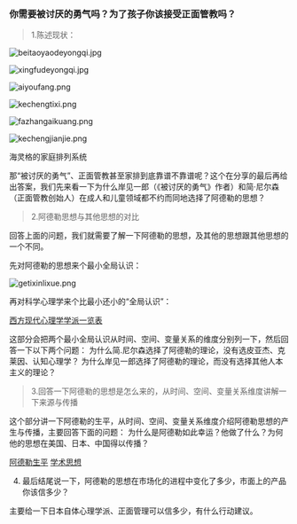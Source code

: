 ### 你需要被讨厌的勇气吗？为了孩子你该接受正面管教吗？

> 1.陈述现状：

![beitaoyaodeyongqi.jpg](https://upload-images.jianshu.io/upload_images/2298266-933438d35f5e8d86.jpg?imageMogr2/auto-orient/strip%7CimageView2/2/w/1240)

![xingfudeyongqi.jpg](https://upload-images.jianshu.io/upload_images/2298266-74597aa2e189765b.jpg?imageMogr2/auto-orient/strip%7CimageView2/2/w/1240)

![aiyoufang.png](https://upload-images.jianshu.io/upload_images/2298266-1867027f2fae755e.png?imageMogr2/auto-orient/strip%7CimageView2/2/w/1240)

![kechengtixi.png](https://upload-images.jianshu.io/upload_images/2298266-9f0656a189121d09.png?imageMogr2/auto-orient/strip%7CimageView2/2/w/1240)

![fazhangaikuang.png](https://upload-images.jianshu.io/upload_images/2298266-63ab124dffc2276d.png?imageMogr2/auto-orient/strip%7CimageView2/2/w/1240)

![kechengjianjie.png](https://upload-images.jianshu.io/upload_images/2298266-3ebc78616f949a5c.png?imageMogr2/auto-orient/strip%7CimageView2/2/w/1240)

海灵格的家庭排列系统

那“被讨厌的勇气”、正面管教甚至家排到底靠谱不靠谱呢？这个在分享的最后再给出答案，我们先来看一下为什么岸见一郎（《被讨厌的勇气》作者）和简·尼尔森（正面管教创始人）在成人和儿童领域都不约而同地选择了阿德勒的思想？

> 2.阿德勒思想与其他思想的对比

回答上面的问题，我们就需要了解一下阿德勒的思想，及其他的思想跟其他思想的一个不同。

先对阿德勒的思想来个最小全局认识：

![getixinlixue.png](https://upload-images.jianshu.io/upload_images/2298266-e307a674029293e6.png?imageMogr2/auto-orient/strip%7CimageView2/2/w/1240)

再对科学心理学来个比最小还小的“全局认识”：

[西方现代心理学学派一览表](https://shimo.im/sheets/83QDwKGYPPyVDpyD/C2kT4)

这部分会把两个最小全局认识从时间、空间、变量关系的维度分别列一下，然后回答一下以下两个问题：
为什么简.尼尔森选择了阿德勒的理论，没有选皮亚杰、克莱因、认知心理学？
为什么岸见一郎选择了阿德勒的理论，而没有选择其他人本主义的理论？

> 3.回答一下阿德勒的思想是怎么来的，从时间、空间、变量关系维度讲解一下来源与传播

这个部分讲一下阿德勒的生平，从时间、空间、变量关系维度介绍阿德勒思想的产生与传播，主要回答下面的问题：
为什么是阿德勒如此幸运？他做了什么？为何他的思想在美国、日本、中国得以传播？

[阿德勒生平](https://shimo.im/sheets/83QDwKGYPPyVDpyD/MODOC)
[学术思想](https://shimo.im/sheets/83QDwKGYPPyVDpyD/V9ueP)

4. 最后结尾说一下，阿德勒的思想在市场化的进程中变化了多少，市面上的产品你该信多少？

主要给一下日本自体心理学派、正面管理可以信多少，有什么行动建议。

